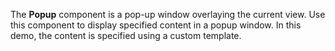 The **Popup** component is&nbsp;a&nbsp;pop-up window overlaying the current view. Use this component to&nbsp;display specified content in&nbsp;a&nbsp;popup window. In&nbsp;this demo, the content is&nbsp;specified using a&nbsp;custom template.